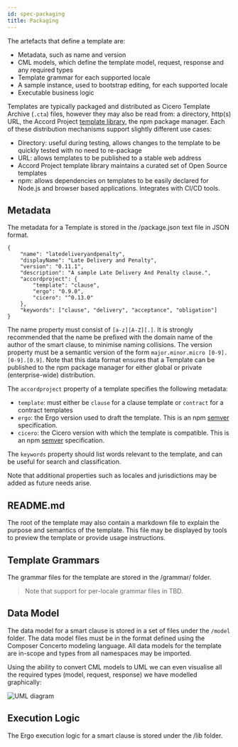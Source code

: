 ```yaml
---
id: spec-packaging
title: Packaging
---
```


The artefacts that define a template are:
- Metadata, such as name and version
- CML models, which define the template model, request, response and any required types
- Template grammar for each supported locale
- A sample instance, used to bootstrap editing, for each supported locale
- Executable business logic

Templates are typically packaged and distributed as Cicero Template Archive (`.cta`) files, however they may also be read from: a directory, http(s) URL, the Accord Project [template library](https://templates.accordproject.org),  the npm package manager. Each of these distribution mechanisms support slightly different use cases:

- Directory: useful during testing, allows changes to the template to be quickly tested with no need to re-package
- URL: allows templates to be published to a stable web address
- Accord Project template library maintains a curated set of Open Source templates
- npm: allows dependencies on templates to be easily declared for Node.js and browser based applications. Integrates with CI/CD tools.

## Metadata
The metadata for a Template is stored in the  /package.json text file in JSON format.

```
{
    "name": "latedeliveryandpenalty",
    "displayName": "Late Delivery and Penalty",
    "version": "0.11.1",
    "description": "A sample Late Delivery And Penalty clause.",
    "accordproject": {
        "template": "clause",
        "ergo": "0.9.0",
        "cicero": "^0.13.0"
    },
    "keywords": ["clause", "delivery", "acceptance", "obligation"]
}
```

The name property must consist of `[a-z][A-Z][.]`. It is strongly recommended that the name be prefixed with the domain name of the author of the smart clause, to minimise naming collisions. The version property must be a semantic version of the form `major.minor.micro [0-9].[0-9].[0.9]`. Note that this data format ensures that a Template can be published to the npm package manager for either global or private (enterprise-wide) distribution.

The `accordproject` property of a template specifies the following metadata:
- `template`: must either be `clause` for a clause template or `contract` for a contract templates
- `ergo`: the Ergo version used to draft the template. This is an npm [semver](https://semver.npmjs.com) specification.
- `cicero`: the Cicero version with which the template is compatible. This is an npm [semver](https://semver.npmjs.com) specification.

The `keywords` property should list words relevant to the template, and can be useful for search and classification.

Note that additional properties such as locales and jurisdictions may be added as future needs arise.

## README.md
The root of the template may also contain a markdown file to explain the purpose and semantics of the template. This file may be displayed by tools to preview the template or provide usage instructions.

## Template Grammars
The grammar files for the template are stored in the  /grammar/ folder.

> Note that support for per-locale grammar files in TBD.

## Data Model

The data model for a smart clause is stored in a set of files under the `/model` folder. The data model files must be in the format defined using the Composer Concerto modeling language. All data models for the template are in-scope and types from all namespaces may be imported.

Using the ability to convert CML models to UML we can even visualise all the required types (model, request, response) we have modelled graphically:

![UML diagram](assets/cicero-spec-uml.png)

## Execution Logic

The Ergo execution logic for a smart clause is stored under the /lib folder.

